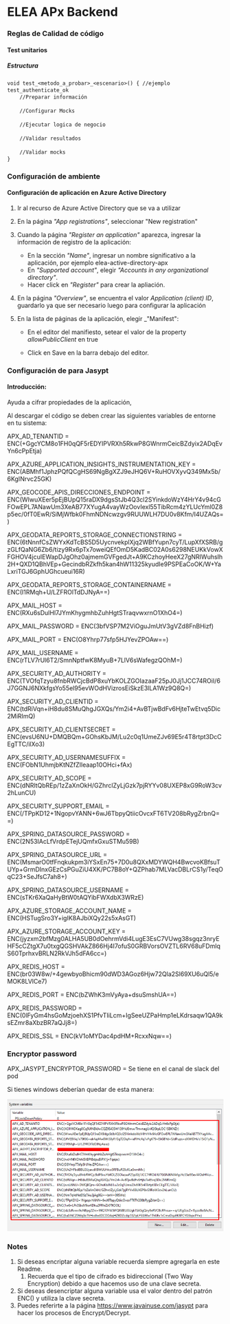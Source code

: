 # ELEA APx Backend
 
### Reglas de Calidad de código

#### Test unitarios 
##### Estructura

    void test_<metodo_a_probar>_<escenario>() { //ejemplo test_authenticate_ok
        //Preparar información
        
        //Configurar Mocks
        
        //Ejecutar logica de negocio
        
        //Validar resultados
        
        //Validar mocks 
    }

### Configuración de ambiente
#### Configuración de aplicación en Azure Active Directory

1. Ir al recurso de Azure Active Directory que se va a utilizar
2. En la página _"App registrations"_, seleccionar "New registration"
3. Cuando la página _"Register an application"_ aparezca, ingresar la información de registro de la aplicación:
   * En la sección _"Name"_, ingresar un nombre significativo a la aplicación, por ejemplo elea-active-directory-apx
   * En _"Supported account"_, elegir _"Accounts in any organizational directory"_.
   * Hacer click en _"Register"_ para crear la apliación.

4. En la página _"Overview"_, se encuentra el valor _Application (client) ID_, guardarlo ya que ser necesario luego para configurar la aplicación
5. En la lista de páginas de la aplicación, elegir _"Manifest":
   * En el editor del manifiesto, setear el valor de la property _allowPublicClient_ en true

   * Click en Save en la barra debajo del editor.

   
### Configuración de para Jasypt

#### Introducción:
Ayuda a cifrar propiedades de la aplicación,

Al descargar el código se deben crear las siguientes variables de entorne en tu sistema:

APX_AD_TENANTID = ENC(+GgcYCM8o1FH0qQF5rEDYIPVRXh5RkwP8GWnrmCeicBZdyix2ADqEvYn6cPpEtja)

APX_AZURE_APPLICATION_INSIGHTS_INSTRUMENTATION_KEY = ENC(ABMhf1JphzPQfQCgHS69NgBgXZJ9eJHQ6V+RuHOVXyvQ349Mx5b/6KgINrvc25GK)

APX_GEOCODE_APIS_DIRECCIONES_ENDPOINT = ENC(WIwuXEer5pEjBUpQ15raDX9dgsStJb4Q3cl2SYinkdoWzY4HrY4v94cGFOwEPL7ANawUm3XeAB77XYugA4vayWzOovIexl55TibRcm4zYLUcYml0Z8p5ec/0fT0EwR/SiMjWfbk0FhmNDNcwzgv9RUUWLH7DU0v8Kfm/I4UZAQs=)

APX_GEODATA_REPORTS_STORAGE_CONNECTIONSTRING = ENC(6tNnnfCsZWYxKdTcBS5D5UycnvekplXjq2WBfYupn7cyT/LupXfXSRB/gzGLfQaNG6Zb6/tizy9Rx6pTx7oweiQEfOmD5KadBC02A0s6298NEUKkVowXFGHOV4jcuIEWapDJgOhz0ajmemGVFgedJt+A9KCzhoyHeeX27gNRIWuhsIh2H+QXD1QBhVEp+GecindbRZkfh5kan4hW11325kyudIe9PSPEaCoOK/W+YaLxriTGJ6GphUGhcueui16R)

APX_GEODATA_REPORTS_STORAGE_CONTAINERNAME = ENC(I1RMqh+U/LZFROlTdDJNyA==)

APX_MAIL_HOST = ENC(RXu6sDulHl7JYmKhygmhbZuhHgtSTraqvwxrnO1XhO4=)

APX_MAIL_PASSWORD = ENC(3bfVSP7M2ViOguJmUtV3gVZd8FnBHizf)

APX_MAIL_PORT = ENC(O8Yhrp77sfp5HJYevZPOAw==)

APX_MAIL_USERNAME = ENC(rTLV7rUl6T2/SmnNptfwK8MyuB+7LlV6sWafegzQOhM=)

APX_SECURITY_AD_AUTHORITY = ENC(TVOfqTzyu8fnbRWCjcBdP8xuYbKOLZGOIazaaF25pJ0Jj1JCC74ROiI/6J7GGNJ6NXkfgsYo55el95evWOdHVizrosEiSkzE3lLA1Wz9Q8Q=)

APX_SECURITY_AD_CLIENTID = ENC(tdRiVqn+iH8du8SMuQhgJGXQs/Ym2i4+AvBTjwBdFv6HjteTwEtvq5Dic2MiRImQ)

APX_SECURITY_AD_CLIENTSECRET = ENC(evsU6NU+DMQBQm+GOhsKbJM/Lu2c0q1UmeZJv69E5r4T8rtpt3DcCEgTTC/ilXo3)

APX_SECURITY_AD_USERNAMESUFFIX = ENC(FObN1UhmjbKtNZfZIleaap10OHci+fAx)

APX_SECURITY_AD_SCOPE = ENC(dNRltQbREp/1zZaXnOkH/GZhrclZyLjGzk7pjRYYv08UXEP8xG9RoW3cv2hLunCU)

APX_SECURITY_SUPPORT_EMAIL = ENC(/TPpKD12+1NgopvYANN+6wJ6TbpyQtiicOvcxFT6TV208bRygZrbnQ==)

APX_SPRING_DATASOURCE_PASSWORD = ENC(2N53IAcLfVrdpETejUQmfxGxuSTMu59B)

APX_SPRING_DATASOURCE_URL = ENC(MsmarO0tfFnqkukpm3iYSxEn75+7D0u8QXxMDYWQH4BwcvoKBfsuTUYp+GrmDInxGEzCsPGuZiU4XK/PC7B8oY+QZPhab7MLVacDBLrCS1y/TeqOqC23+SeJfsC7ah8+)

APX_SPRING_DATASOURCE_USERNAME = ENC(sTKr6XaQaHyBtW0tAQYibFWXdbX3WRzE)

APX_AZURE_STORAGE_ACCOUNT_NAME = ENC(HSTugSro3Y+igIK8AJbiXQy22s5xAsGT)

APX_AZURE_STORAGE_ACCOUNT_KEY = ENC(jyzxm2bfMzg0ALHA5UB0dOehrmVdi4LugE3EsC7VUwg38sgqz3nryEHF5cCZtgX7u0txgQGSHVAkZ866Hj4I7ofuS0GRBVorsOVZTL6RV68uFDmlqS60TprhxvBRLN2RkVJh5dFA6cc=)

APX_REDIS_HOST = ENC(br03W8w/+4gewbyoBhicm90dWD3AGoz6Hjw72Qla2Sl69XU6uQl5/eMOK8LVlCe7)

APX_REDIS_PORT = ENC(bZWhK3mVyAya+dsuSmshUA==)

APX_REDIS_PASSWORD = ENC(0lFyGm4hsGoMzjoehXS1PfvTIiLcm+IgSeeUZPaHmp1eLKdrsaqw1QA9ksEZmr8aXbzBR7aQJj8=)

APX_REDIS_SSL = ENC(kV1oMYDac4pdHM+RcxxNqw==)

### Encryptor password
APX_JASYPT_ENCRYPTOR_PASSWORD = Se tiene en el canal de slack del pod

Si tienes windows deberían quedar de esta manera:

![Alt text](variables-entorno.png?raw=true "Variables de entorno en windows")

### Notes

1. Si deseas encriptar alguna variable recuerda siempre agregarla en este Readme.
   1. Recuerda que el tipo de cifrado es bidireccional (Two Way Encryption) debido a que hacemos uso de una clave secreta.
2. Si deseas desencriptar alguna variable usa el valor dentro del patrón ENC() y utiliza la clave secreta.
3. Puedes referirte a la página https://www.javainuse.com/jasypt para hacer los procesos de Encrypt/Decrypt.
